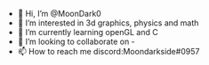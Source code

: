 - 👋 Hi, I’m @MoonDark0
- 👀 I’m interested in 3d graphics, physics and math
- 🌱 I’m currently learning openGL and C
- 💞️ I’m looking to collaborate on -
- 📫 How to reach me discord:Moondarkside#0957

<!---
MoonDark0/MoonDark0 is a ✨ special ✨ repository because its `README.md` (this file) appears on your GitHub profile.
You can click the Preview link to take a look at your changes.
--->
